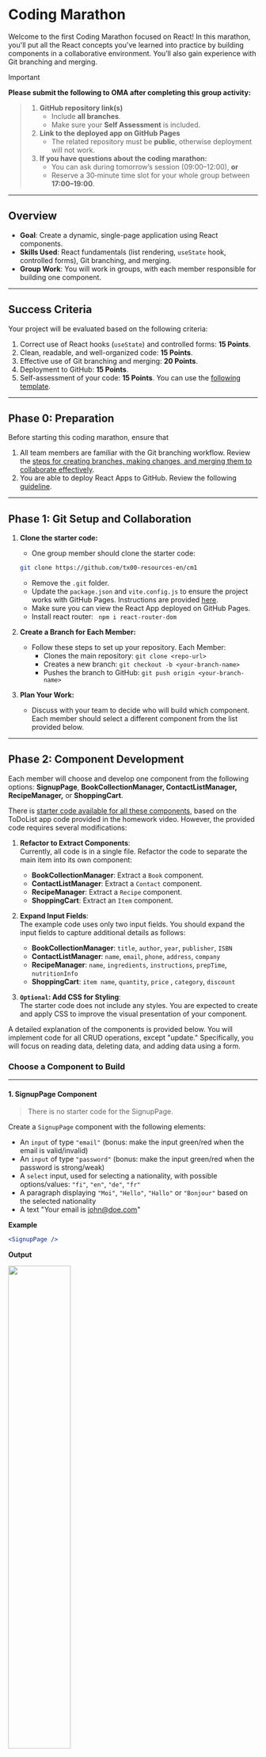 # Coding Marathon 

Welcome to the first Coding Marathon focused on React! In this marathon, you'll put all the React concepts you've learned into practice by building components in a collaborative environment. You’ll also gain experience with Git branching and merging.

> [!IMPORTANT]  
> **Please submit the following to OMA after completing this group activity:**

> 1. **GitHub repository link(s)**  
>    - Include **all branches**.  
>    - Make sure your **Self Assessment** is included. 
> 2. **Link to the deployed app on GitHub Pages**  
>    - The related repository must be **public**, otherwise deployment will not work.
> 3. **If you have questions about the coding marathon:**  
>    - You can ask during tomorrow’s session (09:00–12:00), **or**  
>    - Reserve a 30‑minute time slot for your whole group between **17:00–19:00**.


---
## Overview

- **Goal**: Create a dynamic, single-page application using React components.
- **Skills Used**: React fundamentals (list rendering, `useState` hook, controlled forms), Git branching, and merging.
- **Group Work**: You will work in groups, with each member responsible for building one component.

---
## Success Criteria

Your project will be evaluated based on the following criteria:
1. Correct use of React hooks (`useState`) and controlled forms: **15 Points**.
2. Clean, readable, and well-organized code: **15 Points**.
3. Effective use of Git branching and merging: **20 Points**.
4. Deployment to GitHub: **15 Points**.
5. Self-assessment of your code: **15 Points**. You can use the [following template](./cm-template.md).

---
## Phase 0: Preparation

Before starting this coding marathon, ensure that 

1. All team members are familiar with the Git branching workflow. Review the [steps for creating branches, making changes, and merging them to collaborate effectively](./git-branches.md).
2. You are able to deploy React Apps to GitHub.  Review the following [guideline](./demo-deployment.md).


---
## Phase 1: Git Setup and Collaboration



1. **Clone the starter code:**
   - One group member should clone the starter code: 
   ```sh
   git clone https://github.com/tx00-resources-en/cm1
   ```
   - Remove the `.git` folder.
   - Update the `package.json` and `vite.config.js` to ensure the project works with GitHub Pages. Instructions are provided [here](./demo-deployment.md).
   - Make sure you can view the React App deployed on GitHub Pages.
   - Install react router: ` npm i react-router-dom` 

2. **Create a Branch for Each Member:**
   - Follow these steps to set up your repository. Each Member:
     - Clones the main repository: `git clone <repo-url>`
     - Creates a new branch: `git checkout -b <your-branch-name>`
     - Pushes the branch to GitHub: `git push origin <your-branch-name>`

3. **Plan Your Work:**
   - Discuss with your team to decide who will build which component. Each member should select a different component from the list provided below.

---
## Phase 2: Component Development

Each member will choose and develop one component from the following options: **SignupPage**, **BookCollectionManager, ContactListManager, RecipeManager,** or **ShoppingCart**.

There is [starter code available for all these components](./react2.md#how-to-adapt-the-to-do-list-for-other-apps), based on the ToDoList app code provided in the homework video. However, the provided code requires several modifications:

1. **Refactor to Extract Components**:  
   Currently, all code is in a single file. Refactor the code to separate the main item into its own component:
   - **BookCollectionManager**: Extract a `Book` component.
   - **ContactListManager**: Extract a `Contact` component.
   - **RecipeManager**: Extract a `Recipe` component.
   - **ShoppingCart**: Extract an `Item` component.

2. **Expand Input Fields**:  
   The example code uses only two input fields. You should expand the input fields to capture additional details as follows:
   - **BookCollectionManager**: `title`, `author`, `year`, `publisher`, `ISBN`
   - **ContactListManager**: `name`, `email`, `phone`, `address`, `company`
   - **RecipeManager**: `name`, `ingredients`, `instructions`, `prepTime`, `nutritionInfo`
   - **ShoppingCart**: `item name`, `quantity`, `price` , `category`, `discount`

3. **`Optional`: Add CSS for Styling**:  
   The starter code does not include any styles. You are expected to create and apply CSS to improve the visual presentation of your component.

A detailed explanation of the components is provided below. You will implement code for all CRUD operations, except "update." Specifically, you will focus on reading data, deleting data, and adding data using a form.


### Choose a Component to Build

---
#### 1. SignupPage Component

> There is no starter code for the SignupPage.

Create a `SignupPage` component with the following elements:

- An `input` of type `"email"` (bonus: make the input green/red when the email is valid/invalid)
- An `input` of type `"password"` (bonus: make the input green/red when the password is strong/weak)
- A `select` input, used for selecting a nationality, with possible options/values: `"fi"`, `"en"`, `"de"`, `"fr"`
- A paragraph displaying `"Moi"`, `"Hello"`, `"Hallo"` or `"Bonjour"` based on the selected nationality
- A text "Your email is john@doe.com"

**Example**

```jsx
<SignupPage />
```

**Output**

<img src="./img/signup.png" width="50%">
<!-- ![image](./img/signup.png) -->

---
#### 2. BookCollectionManager Component

Develop a Book Collection Manager that allows users to add, view, and delete books:
- **State Management**: Use the `useState` hook to manage the book list and input fields (`title`, `author`, `year`, `publisher`, `ISBN`).
- **Controlled Forms**: Ensure all inputs are controlled components.
- **List Rendering**: Render the list of books using the `.map()` method.
- **Functions**: Implement functions to add and delete books.

**Example**

```jsx
<BookCollectionManager />
```

<!-- **Output**

![image](./img/book-manager.png) -->

---
#### 3. ContactListManager Component

Create a simple Contact List Manager to add, view, and delete contacts:
- **State Management**: Use the `useState` hook to handle the contact list and input fields (`name`, `email`, `phone`, `address`, `company`).
- **Controlled Forms**: Manage input values using controlled components.
- **List Rendering**: Render contacts dynamically with the `.map()` method.
- **Functions**: Provide functions to add and delete contacts.

**Example**

```jsx
<ContactListManager />
```

---
#### 4. RecipeManager Component

Build a Recipe Manager that lets users add, view, and delete recipes:
- **State Management**: Use the `useState` hook for the recipe list and input fields (`name`, `ingredients`, `instructions`, `prepTime`, `nutritionInfo`).
- **Controlled Forms**: Handle inputs as controlled components.
- **List Rendering**: Render the recipe ingredients and instructions as list items.
- **Functions**: Add and delete recipes through functions.


**Example**

```jsx
<RecipeManager />
```

---
#### 5. ShoppingCart Component

Develop a Shopping Cart where users can add, update quantities, and remove items:
- **State Management**: Use the `useState` hook to manage cart items and input fields (`item name`, `quantity`, `price` , `category`, `discount`).
- **Controlled Forms**: Use controlled components for inputs.
- **List Rendering**: Display items dynamically with the `.map()` function.
- **Functions**: Implement functions to add items, update quantities, and remove items.

**Example**

```jsx
<RecipeShoppingCartManager />
```

---
## Phase 3: Merge and Review

1. **Merge Branches:**
   - Once all members have completed their components:
     - Create a pull request to merge each branch into the main branch.
     - Review each other's code for consistency, readability, and proper usage of React concepts.
     - Merge the branches after resolving any conflicts.

2. **Final Testing:**
   - Test the integrated application to ensure all components work together smoothly.


---
## Phase 4: Deploy your app to GitHub

- To deploy your app to GitHub, please follow this [guideline](./demo-deployment.md).
<!-- 

Notes:
- When deploying a React app to **GitHub Pages**, it’s recommended to use `HashRouter` instead of `BrowserRouter` for handling routing. This is because `BrowserRouter` relies on the HTML5 history API, which requires server-side configuration to support client-side routing. Without this configuration, refreshing a page or directly navigating to a route can result in a 404 error on GitHub Pages, since it only serves static files and lacks server-side routing support.
- In contrast, `HashRouter` uses the hash portion of the URL (e.g., `example.com/#/page1`) to simulate different routes on the client side without requiring server configuration. This makes it a better fit for static hosting environments like GitHub Pages, ensuring that all routes work correctly even when the page is reloaded or accessed directly. 
- [GitHub Actions to automate the deployment of your React app to GitHub ](./cicd.md)
-->



---
## Success Criteria

Your project will be evaluated based on the following criteria:
1. Correct use of React hooks (`useState`) and controlled forms: **15 Points**.
2. Clean, readable, and well-organized code: **15 Points**.
3. Effective use of Git branching and merging: **20 Points**.
4. Deployment to GitHub: **15 Points**.
5. Self-assessment of your code: **15 Points**. You can use the [following template](./cm-template.md).


---

Happy coding! 🚀







